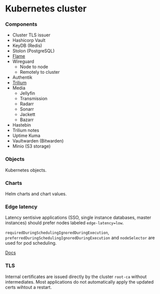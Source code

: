 # Kubernetes cluster

### Components
- Cluster TLS issuer
- Hashicorp Vault
- KeyDB (Redis)
- Stolon (PostgreSQL)
- [Flame](https://github.com/pawelmalak/flame)
- Wireguard
    - Node to node
    - Remotely to cluster
- Authentik
- [Trilium](https://github.com/zadam/trilium)
- Media
    - Jellyfin
    - Transmission
    - Radarr
    - Sonarr
    - Jackett
    - Bazarr
- Hastebin
- Trilium notes
- Uptime Kuma
- Vaultwarden (Bitwarden)
- Minio (S3 storage)

### Objects

Kubernetes objects.

### Charts

Helm charts and chart values.

### Edge latency

Latency sentisive applications (SSO, single instance databases, master instances) should prefer nodes labeled `edge-latency=low`.

`requiredDuringSchedulingIgnoredDuringExecution`, `preferredDuringSchedulingIgnoredDuringExecution` and `nodeSelector` are used for pod scheduling.

[Docs](https://kubernetes.io/docs/concepts/scheduling-eviction/assign-pod-node/)

### TLS

Internal certificates are issued directly by the cluster `root-ca` without intermediates. Most applications do not automatically apply the updated certs wihtout a restart.
